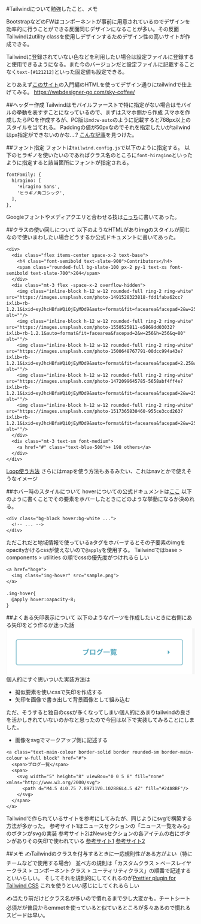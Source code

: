 #Tailwindについて勉強したこと、メモ

BootstrapなどのFWはコンポーネントが事前に用意されているのでデザインを効率的に行うことができる反面同じデザインになることが多い。その反面Tailwindはutility classを使用しデザインするためデザイン性の高いサイトが作成できる。

Tailwindに登録されていない色などを利用したい場合は設定ファイルに登録すると使用できるようになる。また今のバージョンだと設定ファイルに記載することなく```text-[#121212]```といった固定値も設定できる。


とりあえず[このサイト](https://webdesigner-go.com/coding-practice/easy/)の入門編のHTMLを使ってデザイン通りにtailwindで仕上げてみる。
https://webdesigner-go.com/sky-coffee/


##ヘッダー作成
Tailwindはモバイルファーストで特に指定がない場合はモバイルの挙動を表すすことになっているので、まずはスマホ側から作成
スマホを作成したらPCを作成するが、PC版は```md:w-auto```のように記載すると768px以上のスタイルを当てれる。
Paddingの値が50pxなのでそれを指定したいがtailwindはpx指定ができないのかな....?
[こんな記事](https://zenn.dev/akakuro/articles/edf427e9f629ef)を見つけた。

##フォント指定
フォントは```tailwind.config.js```で以下のように指定する。
以下のヒラギノを使いたいのであればクラス名のところに```font-hiragino```といったように指定すると該当箇所にフォントが指定される。
```
fontFamily: {
  hiragino: [
    'Hiragino Sans',
    'ヒラギノ角ゴシック',
  ],
},
```
Googleフォントやメディアクエリと合わせる技は[こっち](https://mai.kosodante.com/tailwindcss-fontfamily/)に書いてあった。

##クラスの使い回しについて
以下のようなHTMLがありimgのスタイルが同じなので使いまわしたい場合どうするか公式ドキュメントに書いてあった。
```
<div>
  <div class="flex items-center space-x-2 text-base">
    <h4 class="font-semibold text-slate-900">Contributors</h4>
    <span class="rounded-full bg-slate-100 px-2 py-1 text-xs font-semibold text-slate-700">204</span>
  </div>
  <div class="mt-3 flex -space-x-2 overflow-hidden">
    <img class="inline-block h-12 w-12 rounded-full ring-2 ring-white" src="https://images.unsplash.com/photo-1491528323818-fdd1faba62cc?ixlib=rb-1.2.1&ixid=eyJhcHBfaWQiOjEyMDd9&auto=format&fit=facearea&facepad=2&w=256&h=256&q=80" alt=""/>
    <img class="inline-block h-12 w-12 rounded-full ring-2 ring-white" src="https://images.unsplash.com/photo-1550525811-e5869dd03032?ixlib=rb-1.2.1&auto=format&fit=facearea&facepad=2&w=256&h=256&q=80" alt=""/>
    <img class="inline-block h-12 w-12 rounded-full ring-2 ring-white" src="https://images.unsplash.com/photo-1500648767791-00dcc994a43e?ixlib=rb-1.2.1&ixid=eyJhcHBfaWQiOjEyMDd9&auto=format&fit=facearea&facepad=2.25&w=256&h=256&q=80" alt=""/>
    <img class="inline-block h-12 w-12 rounded-full ring-2 ring-white" src="https://images.unsplash.com/photo-1472099645785-5658abf4ff4e?ixlib=rb-1.2.1&ixid=eyJhcHBfaWQiOjEyMDd9&auto=format&fit=facearea&facepad=2&w=256&h=256&q=80" alt=""/>
    <img class="inline-block h-12 w-12 rounded-full ring-2 ring-white" src="https://images.unsplash.com/photo-1517365830460-955ce3ccd263?ixlib=rb-1.2.1&ixid=eyJhcHBfaWQiOjEyMDd9&auto=format&fit=facearea&facepad=2&w=256&h=256&q=80" alt=""/>
  </div>
  <div class="mt-3 text-sm font-medium">
    <a href="#" class="text-blue-500">+ 198 others</a>
  </div>
</div>
```

[Loop使う方法](https://tailwindcss.com/docs/reusing-styles#loops)
さらにはmapを使う方法もあるみたい、これはnavとかで使えそうなイメージ

##ホバー時のスタイルについて
hoverについての公式ドキュメントは[ここ](https://tailwindcss.com/docs/hover-focus-and-other-states#hover)
以下のように書くことでその要素をホバーしたときにどのような挙動になるか決めれる。
```
<div class="bg-black hover:bg-white ...">
  <!-- ... -->
</div>
```
ただこれだと地域情報で使っているaタグをホバーするとその子要素のimgをopacityかけるcssが使えないので```@apply```を使用する。
Tailwindではbase > components > utilities の順でcssの優先度がつけれるらしい
```
<a href="hoge">
  <img class="img-hover" src="sample.png">
</a>

.img-hover{
  @apply hover:oapacity-8;
}
```

##よくある矢印表示について
以下のようなパーツを作成したいときに右側にある矢印をどう作るか迷った話
![alt text](<スクリーンショット 2024-05-16 11.38.26.png>)
個人的にすぐ思いついた実装方法は
- 擬似要素を使いcssで矢印を作成する
- 矢印を画像で書き出して背景画像として組み込む

ただ、そうすると独自のcssが多くなってしまい個人的にあまりtailwindの良さを活かしきれていないのかなと思ったので今回は以下で実装してみることにしました。
- 画像をsvgでマークアップ側に記述する
```
<a class="text-main-colour border-solid border rounded-sm border-main-colour w-full block" href="#">
  <span>ブログ一覧</span>
  <span>
    <svg width="5" height="8" viewBox="0 0 5 8" fill="none" xmlns="http://www.w3.org/2000/svg">
      <path d="M4.5 4L0.75 7.89711V0.102886L4.5 4Z" fill="#24A8BF"/>
    </svg>
  </span>
</a>
```
Tailwindで作られているサイトを参考にしてみたが、同じようにsvgで構築する方法が多かった。
参考サイト1はニュースセクションの「ニュース一覧をみる」のボタンがsvgの実装
参考サイト2はNewsセクションの各アイテムの右にボタンがありその矢印で使われている
[参考サイト1](https://corp.infomart.co.jp/)
[参考サイト2](https://cipicipi.jp/)




##メモ
✍️Tailwindのクラスを付与するときに一応規則性がある方がよい（特にチームなどで使用する場合）
並べ方の規則は「カスタムクラス > ベースレイヤークラス > コンポーネントクラス > ユーティリティクラス」の順番で記述するといいらしい。
そしてそれを規則的にしてくれるのが[Prettier plugin for Tailwind CSS](https://tailwindcss.com/blog/automatic-class-sorting-with-prettier)
これを使うといい感じにしてくれるらしい

✍️当たり前だけどクラス名が多いので慣れるまで少し大変かも。チートシート必須だが普段からemmetを使っていると似ているところが多々あるので慣れるスピードは早い。
